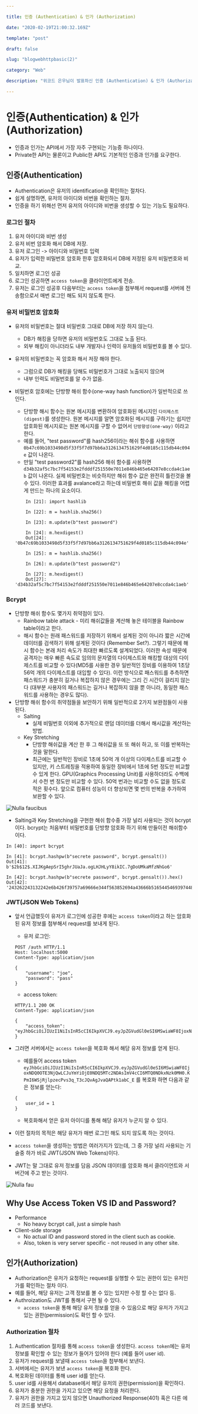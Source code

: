 ```yaml
---

title: 인증 (Authentication) & 인가 (Authorization)

date: "2020-02-19T21:00:32.169Z"

template: "post"

draft: false

slug: "blogwebhttpbasic(2)"

category: "Web"

description: "위코드 은우님이 발표하신 인증 (Authentication) & 인가 (Authorization) 강의 자료입니다."

---
```



# 인증(Authentication) & 인가(Authorization)

- 인증과 인가는 API에서 가장 자주 구현되는 기능중 하나이다.
- Private한 API는 물론이고 Public한 API도 기본적인 인증과 인가를 요구한다.

## 인증(Authentication)

- Authentication은 유저의 identification을 확인하는 절차다.
- 쉽게 설명하면, 유저의 아이디와 비번을 확인하는 절차.
- 인증을 하기 위해선 먼저 유저의 아이디와 비번을 생성할 수 있는 기능도 필요하다.

### 로그인 절차

1. 유저 아이디와 비번 생성
2. 유저 비번 암호화 해서 DB에 저장.
3. 유저 로그인 -> 아이디와 비밀번호 입력
4. 유저가 입력한 비밀번호 암호화 한후 암호화되서 DB에 저정된 유저 비밀번호와 비교.
5. 일치하면 로그인 성공
6. 로그인 성공하면 `access token`을 클라이언트에게 전송.
7. 유저는 로그인 성공후 다음부터는 `access token`을 첨부해서 request를 서버에 전송함으로서 매번 로그인 해도 되지 않도록 한다.

### 유저 비밀번호 암호화

- 유저의 비밀번호는 절대 비밀번호 그대로 DB에 저장 하지 않는다.

  - DB가 해킹을 당하면 유저의 비밀번호도 그대로 노출 된다.
  - 외부 해킹이 아니더라도 내부 개발자나 인력이 유저들의 비밀번호를 볼 수 있다.

- 유저의 비밀번호는 꼭 암호화 해서 저장 해야 한다.

  - 그럼으로 DB가 해킹을 당해도 비밀번호가 그대로 노출되지 않으며
  - 내부 인력도 비밀번호를 알 수가 없음.

- 비밀번호 암호에는 단방향 해쉬 함수(one-way hash function)가 일반적으로 쓰인다.

  - 단방향 해시 함수는 원본 메시지를 변환하여 암호화된 메시지인 `다이제스트(digest)`를 생성한다. 원본 메시지를 알면 암호화된 메시지를 구하기는 쉽지만 암호화된 메시지로는 원본 메시지를 구할 수 없어서 `단방향성(one-way)` 이라고 한다.
  - 예를 들어, "test password"를 hash256이라는 해쉬 함수를 사용하면 `0b47c69b1033498d5f33f5f7d97bb6a3126134751629f4d0185c115db44c094e` 값이 나온다.
  - 만일 "test password2"를 hash256 해쉬 함수를 사용하면 `d34b32af5c7bc7f54153e2fdddf251550e7011e846b465e64207e8ccda4c1aeb` 값이 나온다. 실제 비밀번호는 비슷하지만 해쉬 함수 값은 완전히 틀린것을 볼 수 있다. 이러한 효과를 avalance라고 하는데 비밀번호 해쉬 값을 해킹을 어렵게 만드는 하나의 요소이다.

  

  ```
      In [21]: import hashlib
  
      In [22]: m = hashlib.sha256()
  
      In [23]: m.update(b"test password")
  
      In [24]: m.hexdigest()
      Out[24]: '0b47c69b1033498d5f33f5f7d97bb6a3126134751629f4d0185c115db44c094e'
  
      In [25]: m = hashlib.sha256()
  
      In [26]: m.update(b"test password2")
  
      In [27]: m.hexdigest()
      Out[27]: 'd34b32af5c7bc7f54153e2fdddf251550e7011e846b465e64207e8ccda4c1aeb'
  ```

### Bcrypt

- 단방향 해쉬 함수도 몇가지 취약점이 있다.
  - Rainbow table attack - 미리 해쉬값들을 계산해 놓은 테이블을 Rainbow table이라고 한다.
  - 해시 함수는 원래 패스워드를 저장하기 위해서 설계된 것이 아니라 짧은 시간에 데이터를 검색하기 위해 설계된 것이다 (Remember Set?). 그렇기 때문에 해시 함수는 본래 처리 속도가 최대한 빠르도록 설계되었다. 이러한 속성 때문에 공격자는 매우 빠른 속도로 임의의 문자열의 다이제스트와 해킹할 대상의 다이제스트를 비교할 수 있다(MD5를 사용한 경우 일반적인 장비를 이용하여 1초당 56억 개의 다이제스트를 대입할 수 있다). 이런 방식으로 패스워드를 추측하면 패스워드가 충분히 길거나 복잡하지 않은 경우에는 그리 긴 시간이 걸리지 않는다 (대부분 사용자의 패스워드는 길거나 복잡하지 않을 뿐 아니라, 동일한 패스워드를 사용하는 경우도 많다).
- 단방향 해쉬 함수의 취약점들을 보안하기 위해 일반적으로 2가지 보완점들이 사용된다.
  - Salting
    - 실제 비밀번호 이외에 추가적으로 랜덤 데이터를 더해서 해시값을 계산하는 방법.
  - Key Stretching
    - 단방향 해쉬값을 계산 한 후 그 해쉬값을 또 또 해쉬 하고, 또 이를 반복하는 것을 말한다.
    - 최근에는 일반적인 장비로 1초에 50억 개 이상의 다이제스트를 비교할 수 있지만, 키 스트레칭을 적용하여 동일한 장비에서 1초에 5번 정도만 비교할 수 있게 한다. GPU(Graphics Processing Unit)를 사용하더라도 수백에서 수천 번 정도만 비교할 수 있다. 50억 번과는 비교할 수도 없을 정도로 적은 횟수다. 앞으로 컴퓨터 성능이 더 향상되면 몇 번의 반복을 추가하여 보완할 수 있다.

![Nulla faucibus](/media/apipic.png)

- Salting과 Key Stretching을 구현한 해쉬 함수중 가장 널리 사용되는 것이 bcrypt이다. bcrypt는 처음부터 비밀번호를 단방향 암호화 하기 위해 만들이전 해쉬함수 이다.

```
In [40]: import bcrypt

In [41]: bcrypt.hashpw(b"secrete password", bcrypt.gensalt())
Out[41]: b'$2b$12$.XIJKgAepSrI5ghrJUaJa.ogLHJHLyY8ikIC.7gDoUMkaMfzNhGo6'

In [42]: bcrypt.hashpw(b"secrete password", bcrypt.gensalt()).hex()
Out[42]: '243262243132242e6b426f39757a69666e344f563852694a43666b5165445469397448446c4d366635613542396847366d5132446d62744b70357353'
```

### JWT(JSON Web Tokens)

- 앞서 언급했듯이 유저가 로그인에 성공한 후에는 `access token`이라고 하는 암호화된 유저 정보를 첨부해서 request를 보내게 된다.

  - 유저 로그인:

  ```
  POST /auth HTTP/1.1
  Host: localhost:5000
  Content-Type: application/json
  
  {
      "username": "joe",
      "password": "pass"
  }
  ```

  - access token:

  ```
  HTTP/1.1 200 OK
  Content-Type: application/json
  
  {
      "access_token": "eyJhbGciOiJIUzI1NiIsInR5cCI6IkpXVCJ9.eyJpZGVudGl0eSI6MSwiaWF0IjoxNDQ0OTE3NjQwLCJuYmYiOjE0NDQ5MTc2NDAsImV4cCI6MTQ0NDkxNzk0MH0.KPmI6WSjRjlpzecPvs3q_T3cJQvAgJvaQAPtk1abC_E"
  }
  ```

- 그러면 서버에서는 `access token`을 복호화 해서 해당 유저 정보를 얻게 된다.

  - 예를들어 access token `eyJhbGciOiJIUzI1NiIsInR5cCI6IkpXVCJ9.eyJpZGVudGl0eSI6MSwiaWF0IjoxNDQ0OTE3NjQwLCJuYmYiOjE0NDQ5MTc2NDAsImV4cCI6MTQ0NDkxNzk0MH0.KPmI6WSjRjlpzecPvs3q_T3cJQvAgJvaQAPtk1abC_E` 를 복호화 하면 다음과 같은 정보를 얻는다:

  ```
  {
      user_id = 1 
  }
  ```

  - 복호화해서 얻은 유저 아이디를 통해 해당 유저가 누군지 알 수 있다.

- 이런 절차의 목적은 해당 유저가 매번 로그인 해도 되지 않도록 하는 것이다.

- `access token`을 생성하는 방법은 여러가지가 있는데, 그 중 가장 널리 사용되는 기술중 하가 바로 JWT(JSON Web Tokens)이다.

- JWT는 말 그대로 유저 정보를 담음 JSON 데이터를 암호화 해서 클라이언트와 서버간에 주고 받는 것이다.

![Nulla fau](/media/apipic1.png)

## Why Use Access Token VS ID and Password?

- Performance
  - No heavy bcrypt call, just a simple hash
- Client-side storage
  - No actual ID and password stored in the client such as cookie.
  - Also, token is very server specific - not reused in any other site.

## 인가(Authorization)

- Authorization은 유저가 요청하는 request를 실행할 수 있는 권한이 있는 유저인가를 확인하는 절차 이다.
- 예를 들어, 해당 유저는 고객 정보를 볼 수 있는 있지만 수정 할 수는 없다 등.
- Authroization도 JWT를 통해서 구현 될 수 있다.
  - `access token`을 통해 해당 유저 정보를 얻을 수 있음으로 해당 유저가 가지고 있는 권한(permission)도 확인 할 수 있다.

### Authorization 절차

1. Authentication 절차를 통해 `access token`을 생성한다. `access token`에는 유저 정보를 확인할 수 있는 정보가 들어가 있어야 한다 (예를 들어 user id).
2. 유저가 request를 보낼때 `access token`을 첨부해서 보낸다.
3. 서버에서는 유저가 보낸 `access token`을 복호화 한다.
4. 복호화된 데이터를 통해 user id를 얻는다.
5. user id를 사용해서 database에서 해당 유저의 권한(permission)을 확인하다.
6. 유저가 충분한 권한을 가지고 있으면 해당 요청을 처리한다.
7. 유저가 권한을 가지고 있지 않으면 Unauthorized Response(401) 혹은 다른 에러 코드를 보낸다.